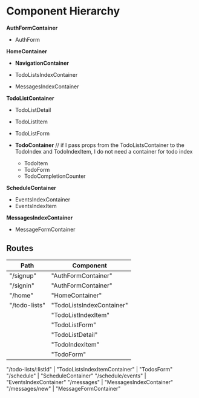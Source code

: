 # Component Hierarchy

**AuthFormContainer**
* AuthForm

**HomeContainer**
* **NavigationContainer**

* TodoListsIndexContainer
* MessagesIndexContainer

**TodoListContainer**
* TodoListDetail
* TodoListItem
* TodoListForm

* **TodoContainer**
// if I pass props from the TodoListsContainer to the TodoIndex and TodoIndexItem, I do not need a container for todo index
  * TodoItem
  * TodoForm
  * TodoCompletionCounter

**ScheduleContainer**
* EventsIndexContainer
* EventsIndexItem

**MessagesIndexContainer**
* MessageFormContainer


## Routes


Path              | Component
-----             |-----------
"/signup"         | "AuthFormContainer"
"/signin"         | "AuthFormContainer"
"/home"           | "HomeContainer"
"/todo-lists" | "TodoListsIndexContainer"
                  | "TodoListIndexItem"
                  | "TodoListForm"
                  | "TodoListDetail"
                  | "TodoIndexItem"
                  | "TodoForm"

"/todo-lists/:listId" | "TodoListsIndexItemContainer"
                          | "TodosForm"
"/schedule" | "ScheduleContainer"
"/schedule/events" | "EventsIndexContainer"
"/messages" | "MessagesIndexContainer"
"/messages/new" | "MessageFormContainer"
